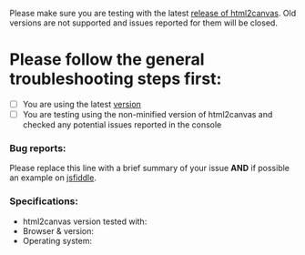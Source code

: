Please make sure you are testing with the latest [release of html2canvas](https://github.com/wtto00/html2canvas/releases). 
Old versions are not supported and issues reported for them will be closed.

# Please follow the general troubleshooting steps first:

- [ ] You are using the latest [version](https://github.com/wtto00/html2canvas/releases)
- [ ] You are testing using the non-minified version of html2canvas and checked any potential issues reported in the console

<!-- You can erase any parts of this template not applicable to your Issue. -->

### Bug reports:

Please replace this line with a brief summary of your issue **AND** if possible an example on [jsfiddle](https://jsfiddle.net/).

### Specifications:

 * html2canvas version tested with:
 * Browser & version:
 * Operating system:
